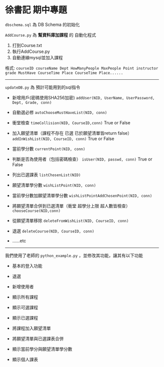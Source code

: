 # 徐書記 期中專題

`dbschema.sql` 為 DB Schema 的初始化

`AddCourse.py` 為 **幫資料庫加課程** 的 自動化程式

1. 打到Course.txt
2. 執行AddCourse.py
3. 自動連線mysql並加入課程

格式:
`courseID courseName Dept HowManyPeople MaxPeople Point instructor grade MustHave CourseTime Place CourseTime Place......`

---

`updateDB.py` 為 預計可能用到的sql指令

- 新增用戶(密碼使用SHA256加密)
`addUser(NID, UserName, UserPassword, Dept, Grade, conn)`

* 自動選必修
`autoChooseMustHaveList(NID, conn)`

* 衝堂檢查
`timeCollision(NID, CourseID,conn)`
True or False

* 加入願望清單（課程不存在 已選 已於願望清單皆return false）
`addInWishList(NID, CourseID, conn)`
True or False

* 當前學分數
`currentPoint(NID, conn)`

* 判斷是否為使用者（包括密碼檢查）
`isUser(NID, passwd, conn)`
True or False

* 列出已選課表
`listChosenList(NID)`

* 願望清單學分數
`wishListPoint(NID, conn)`

* 當前學分數加願望清單學分數
`wishListPointAddChosenPoint(NID, conn)`

* 將願望清單合併到已選清單（衝堂 超學分上限 超人數皆檢查）
`chooseCourse(NID,conn)`

* 從願望清單移除
`deleteFromWishList(NID, CourseID, conn)`

* 退選
`deleteCourse(NID, CourseID, conn)`

- ......etc
---
我們使用了老師的 `python_example.py` ，並修改其功能，讓其有以下功能
- 基本的登入功能

* 退選

* 新增使用者

* 顯示所有課程

* 顯示可選課程

* 顯示已選課程

* 將課程加入願望清單

* 將願望清單與已選課表合併

* 顯示當前學分與願望清單學分數

- 顯示個人課表